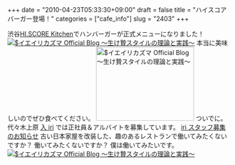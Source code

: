 +++
date = "2010-04-23T05:33:30+09:00"
draft = false
title = "ハイスコアバーガー登場！"
categories = ["cafe_info"]
slug = "2403"
+++

渋谷<a href="http://hi.score-kitchen.com" target="_blank">HI.SCORE Kitchen</a>でハンバーガーが正式メニューになりました！
<a href="/images/ameblo/blog_import_4f7a38b877040.jpg"><img src="/images/ameblo/blog_import_4f7a38b7d9dec.jpg"  alt="$イエイリカズマ Official Blog ～生け贄スタイルの理論と実践～" border="0" /></a>
本当に美味しいのでぜひ食べてください。
<a href="/images/ameblo/blog_import_4f7a38b9a5af6.jpg"><img src="/images/ameblo/blog_import_4f7a38b8de51f.jpg"  alt="$イエイリカズマ Official Blog ～生け贄スタイルの理論と実践～" width="220" height="165" border="0" /></a>
ついでに。
代々木上原 <a href="http://iri-uehara.com/" target="_blank">入 iri</a> では正社員＆アルバイトを募集しています。
<a href="http://iri-uehara.com/info/25733" target="_blank">iri スタッフ募集のお知らせ</a>
古い日本家屋を改装した、趣のあるレストランで働いてみたくないですか？
働いてみたくないですか？
僕は働いてみたいです。
<a href="/images/ameblo/blog_import_4f7a38baa3965.jpg"><img src="/images/ameblo/blog_import_4f7a38ba00e79.jpg"  alt="$イエイリカズマ Official Blog ～生け贄スタイルの理論と実践～" border="0" /></a>
